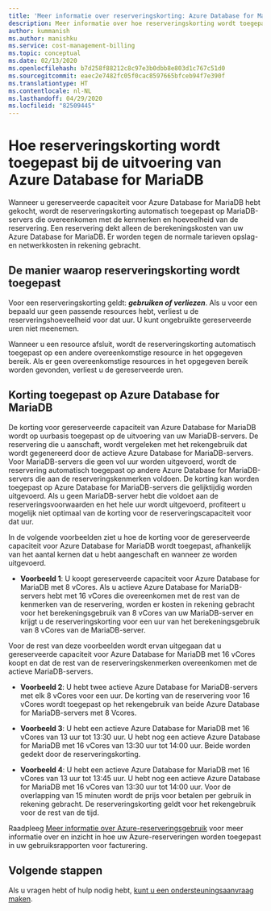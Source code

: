 ```yaml
---
title: 'Meer informatie over reserveringskorting: Azure Database for MariaDB Single-servers'
description: Meer informatie over hoe reserveringskorting wordt toegepast bij uw Azure Database for MariaDB
author: kummanish
ms.author: manishku
ms.service: cost-management-billing
ms.topic: conceptual
ms.date: 02/13/2020
ms.openlocfilehash: b7d258f88212c8c97e3b0dbb8e803d1c767c51d0
ms.sourcegitcommit: eaec2e7482fc05f0cac8597665bfceb94f7e390f
ms.translationtype: HT
ms.contentlocale: nl-NL
ms.lasthandoff: 04/29/2020
ms.locfileid: "82509445"
---
```

# <a name="how-a-reservation-discount-is-applied-to-azure-database-for-mariadb"></a>Hoe reserveringskorting wordt toegepast bij de uitvoering van Azure Database for MariaDB

Wanneer u gereserveerde capaciteit voor Azure Database for MariaDB hebt gekocht, wordt de reserveringskorting automatisch toegepast op MariaDB-servers die overeenkomen met de kenmerken en hoeveelheid van de reservering. Een reservering dekt alleen de berekeningskosten van uw Azure Database for MariaDB. Er worden tegen de normale tarieven opslag- en netwerkkosten in rekening gebracht.

## <a name="how-reservation-discount-is-applied"></a>De manier waarop reserveringskorting wordt toegepast

Voor een reserveringskorting geldt: ***gebruiken of verliezen***. Als u voor een bepaald uur geen passende resources hebt, verliest u de reserveringshoeveelheid voor dat uur. U kunt ongebruikte gereserveerde uren niet meenemen.

Wanneer u een resource afsluit, wordt de reserveringskorting automatisch toegepast op een andere overeenkomstige resource in het opgegeven bereik. Als er geen overeenkomstige resources in het opgegeven bereik worden gevonden, verliest u de gereserveerde uren.

## <a name="discount-applied-to-azure-database-for-mariadb"></a>Korting toegepast op Azure Database for MariaDB

De korting voor gereserveerde capaciteit van Azure Database for MariaDB wordt op uurbasis toegepast op de uitvoering van uw MariaDB-servers. De reservering die u aanschaft, wordt vergeleken met het rekengebruik dat wordt gegenereerd door de actieve Azure Database for MariaDB-servers. Voor MariaDB-servers die geen vol uur worden uitgevoerd, wordt de reservering automatisch toegepast op andere Azure Database for MariaDB-servers die aan de reserveringskenmerken voldoen. De korting kan worden toegepast op Azure Database for MariaDB-servers die gelijktijdig worden uitgevoerd. Als u geen MariaDB-server hebt die voldoet aan de reserveringsvoorwaarden en het hele uur wordt uitgevoerd, profiteert u mogelijk niet optimaal van de korting voor de reserveringscapaciteit voor dat uur.

In de volgende voorbeelden ziet u hoe de korting voor de gereserveerde capaciteit voor Azure Database for MariaDB wordt toegepast, afhankelijk van het aantal kernen dat u hebt aangeschaft en wanneer ze worden uitgevoerd.

* **Voorbeeld 1**: U koopt gereserveerde capaciteit voor Azure Database for MariaDB met 8 vCores. Als u actieve Azure Database for MariaDB-servers hebt met 16 vCores die overeenkomen met de rest van de kenmerken van de reservering, worden er kosten in rekening gebracht voor het berekeningsgebruik van 8 vCores van uw MariaDB-server en krijgt u de reserveringskorting voor een uur van het berekeningsgebruik van 8 vCores van de MariaDB-server.

Voor de rest van deze voorbeelden wordt ervan uitgegaan dat u gereserveerde capaciteit voor Azure Database for MariaDB met 16 vCores koopt en dat de rest van de reserveringskenmerken overeenkomen met de actieve MariaDB-servers.

* **Voorbeeld 2**: U hebt twee actieve Azure Database for MariaDB-servers met elk 8 vCores voor een uur. De korting van de reservering voor 16 vCores wordt toegepast op het rekengebruik van beide Azure Database for MariaDB-servers met 8 Vcores.

* **Voorbeeld 3**: U hebt een actieve Azure Database for MariaDB met 16 vCores van 13 uur tot 13:30 uur. U hebt nog een actieve Azure Database for MariaDB met 16 vCores van 13:30 uur tot 14:00 uur. Beide worden gedekt door de reserveringskorting.

* **Voorbeeld 4**: U hebt een actieve Azure Database for MariaDB met 16 vCores van 13 uur tot 13:45 uur. U hebt nog een actieve Azure Database for MariaDB met 16 vCores van 13:30 uur tot 14:00 uur. Voor de overlapping van 15 minuten wordt de prijs voor betalen per gebruik in rekening gebracht. De reserveringskorting geldt voor het rekengebruik voor de rest van de tijd.

Raadpleeg [Meer informatie over Azure-reserveringsgebruik](https://docs.microsoft.com/azure/billing/billing-understand-reserved-instance-usage-ea) voor meer informatie over en inzicht in hoe uw Azure-reserveringen worden toegepast in uw gebruiksrapporten voor facturering.

## <a name="next-steps"></a>Volgende stappen

Als u vragen hebt of hulp nodig hebt, [kunt u een ondersteuningsaanvraag maken](https://go.microsoft.com/fwlink/?linkid=2083458).
